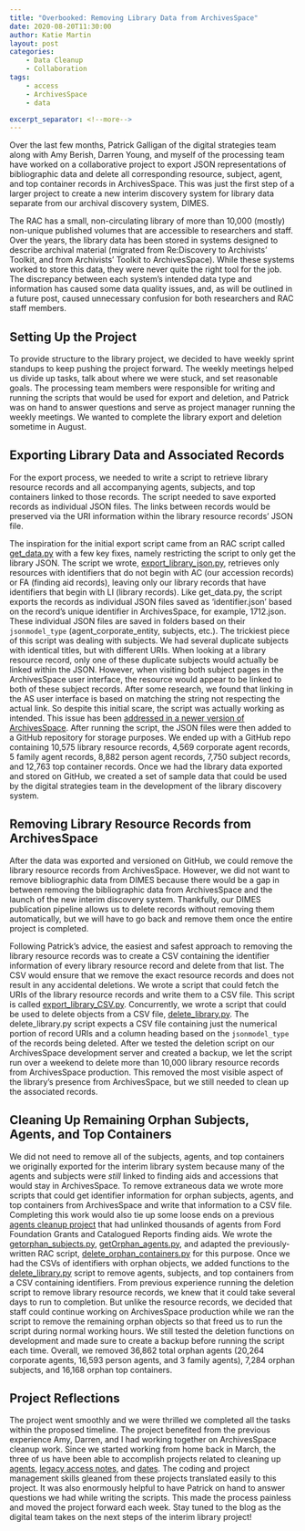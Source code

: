 ```yaml
---
title: "Overbooked: Removing Library Data from ArchivesSpace"
date: 2020-08-20T11:30:00
author: Katie Martin
layout: post
categories:
    - Data Cleanup
    - Collaboration
tags:
    - access
    - ArchivesSpace
    - data

excerpt_separator: <!--more-->
---
```


Over the last few months, Patrick Galligan of the digital strategies team along with Amy Berish, Darren Young, and myself of the processing team have worked on a collaborative project to export JSON representations of bibliographic data and delete all corresponding resource, subject, agent, and top container records in ArchivesSpace. This was just the first step of a larger project to create a new interim discovery system for library data separate from our archival discovery system, DIMES.

 <!--more-->

The RAC has a small, non-circulating library of more than 10,000 (mostly) non-unique published volumes that are accessible to researchers and staff. Over the years, the library data has been stored in systems designed to describe archival material (migrated from Re:Discovery to Archivists’ Toolkit, and from Archivists’ Toolkit to ArchivesSpace). While these systems worked to store this data, they were never quite the right tool for the job. The discrepancy between each system’s intended data type and information has caused some data quality issues, and, as will be outlined in a future post, caused unnecessary confusion for both researchers and RAC staff members.

## Setting Up the Project

To provide structure to the library project, we decided to have weekly sprint standups to keep pushing the project forward. The weekly meetings helped us divide up tasks, talk about where we were stuck, and set reasonable goals. The processing team members were responsible for writing and running the scripts that would be used for export and deletion, and Patrick was on hand to answer questions and serve as project manager running the weekly meetings. We wanted to complete the library export and deletion sometime in August.

## Exporting Library Data and Associated Records

For the export process, we needed to write a script to retrieve library resource records and all accompanying agents, subjects, and top containers linked to those records. The script needed to save exported records as individual JSON files. The links between records would be preserved via the URI information within the library resource records’ JSON file.

The inspiration for the initial export script came from an RAC script called [get_data.py](https://github.com/RockefellerArchiveCenter/scripts/blob/base/archivessnake/get_data.py) with a few key fixes, namely restricting the script to only get the library JSON. The script we wrote, [export_library_json.py](https://github.com/RockefellerArchiveCenter/scripts/blob/base/archivessnake/export_library_json.py), retrieves only resources with identifiers that do not begin with AC (our accession records) or FA (finding aid records), leaving only our library records that have identifiers that begin with LI (library records).  Like get_data.py, the script exports the records as individual JSON files saved as ‘identifier.json’ based on the record’s unique identifier in ArchivesSpace, for example, 1712.json. These individual JSON files are saved in folders based on their `jsonmodel_type` (agent_corporate_entity, subjects, etc.). The trickiest piece of this script was dealing with subjects. We had several duplicate subjects with identical titles, but with different URIs. When looking at a library resource record, only one of these duplicate subjects would actually be linked within the JSON. However, when visiting both subject pages in the ArchivesSpace user interface, the resource would appear to be linked to both of these subject records. After some research, we found that linking in the AS user interface is based on matching the string not respecting the actual link. So despite this initial scare, the script was actually working as intended. This issue has been [addressed in a newer version of ArchivesSpace](https://github.com/archivesspace/archivesspace/pull/1789). After running the script, the JSON files were then added to a GitHub repository for storage purposes. We ended up with a GitHub repo containing 10,575 library resource records, 4,569 corporate agent records, 5 family agent records, 8,882 person agent records, 7,750 subject records, and 12,763 top container records. Once we had the library data exported and stored on GitHub, we created a set of sample data that could be used by the digital strategies team in the development of the library discovery system.

## Removing Library Resource Records from ArchivesSpace

After the data was exported and versioned on GitHub, we could remove the library resource records from ArchivesSpace. However, we did not want to remove bibliographic data from DIMES because there would be a gap in between removing the bibliographic data from ArchivesSpace and the launch of the new interim discovery system. Thankfully, our DIMES publication pipeline allows us to delete records without removing them automatically, but we will have to go back and remove them once the entire project is completed.

Following Patrick’s advice, the easiest and safest approach to removing the library resource records was to create a CSV containing the identifier information of every library resource record and delete from that list. The CSV would ensure that we remove the exact resource records and does not result in any accidental deletions. We wrote a script that could fetch the URIs of the library resource records and write them to a CSV file. This script is called [export_library_CSV.py](https://github.com/RockefellerArchiveCenter/scripts/blob/base/archivessnake/export_library_csv.py). Concurrently, we wrote a script that could be used to delete objects from a CSV file, [delete_library.py](https://github.com/RockefellerArchiveCenter/scripts/blob/base/archivessnake/delete_library.py). The delete_library.py script expects a CSV file containing just the numerical portion of record URIs and a column heading based on the `jsonmodel_type` of the records being deleted. After we tested the deletion script on our ArchivesSpace development server and created a backup, we let the script run over a weekend to delete more than 10,000 library resource records from ArchivesSpace production. This removed the most visible aspect of the library’s presence from ArchivesSpace, but we still needed to clean up the associated records.

## Cleaning Up Remaining Orphan Subjects, Agents, and Top Containers

We did not need to remove all of the subjects, agents, and top containers we originally exported for the interim library system because many of the agents and subjects were *still* linked to finding aids and accessions that would stay in ArchivesSpace. To remove extraneous data we  wrote more scripts that could get identifier information for orphan subjects, agents, and top containers from ArchivesSpace and write that information to a CSV file. Completing this work would also tie up some loose ends on a previous [agents cleanup project](https://blog.rockarch.org/archivesspace-cleanup-agents) that had unlinked thousands of agents from Ford Foundation Grants and Catalogued Reports finding aids. We wrote the [getorphan_subjects.py](https://github.com/RockefellerArchiveCenter/scripts/blob/base/archivessnake/getorphan_subjects.py), [getOrphan_agents.py](https://github.com/RockefellerArchiveCenter/scripts/blob/base/archivessnake/getOrphan_agents.py), and adapted the previously-written RAC script, [delete_orphan_containers.py](https://github.com/RockefellerArchiveCenter/scripts/blob/base/archivessnake/delete_orphan_containers.py) for this purpose. Once we had the CSVs of identifiers with orphan objects, we added functions to the [delete_library.py](https://github.com/RockefellerArchiveCenter/scripts/blob/base/archivessnake/delete_library.py) script to remove agents, subjects, and top containers from a CSV containing identifiers. From previous experience running the deletion script to remove library resource records, we knew that it could take several days to run to completion. But unlike the resource records, we decided that staff could continue working on ArchivesSpace production while we ran the script to remove the remaining orphan objects so that freed us to run the script during normal working hours. We still tested the deletion functions on development and made sure to create a backup before running the script each time. Overall, we removed 36,862 total orphan agents (20,264 corporate agents, 16,593 person agents, and 3 family agents), 7,284 orphan subjects, and 16,168 orphan top containers.

## Project Reflections

The project went smoothly and we were thrilled we completed all the tasks within the proposed timeline. The project benefited from the previous experience Amy, Darren, and I had working together on ArchivesSpace cleanup work. Since we started working from home back in March, the three of us have been able to accomplish projects related to cleaning up [agents](https://blog.rockarch.org/archivesspace-cleanup-agents), [legacy access notes](https://blog.rockarch.org/archivesspace-cleanup-notes), and [dates](https://blog.rockarch.org/archivesspace-cleanup-dates). The coding and project management skills gleaned from these projects translated easily to this project. It was also enormously helpful to have Patrick on hand to answer questions we had while writing the scripts. This made the process painless and moved the project forward each week. Stay tuned to the blog as the digital team takes on the next steps of the interim library project!
